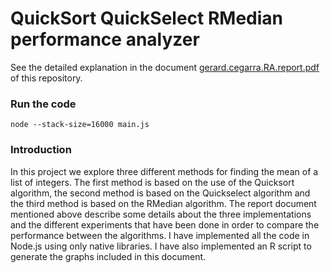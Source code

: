 # QuickSort QuickSelect RMedian performance analyzer

See the detailed explanation in the document [gerard.cegarra.RA.report.pdf](https://github.com/gerardcd/RA_assignment/blob/master/gerard.cegarra.RA.report.pdf) of this repository.

### Run the code

`node --stack-size=16000 main.js`

### Introduction

In this project we explore three different methods for finding the mean of a list of integers. The first method is based on the use of the Quicksort algorithm, the second method is based on the Quickselect algorithm and the third method is based on the RMedian algorithm. The report document mentioned above describe some details about the three implementations and the different experiments that have been done in order to compare the performance between the algorithms. I have implemented all the code in Node.js using only native libraries. I have also implemented an R script to generate the graphs included in this document.
